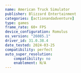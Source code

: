 ```yaml
---
name: American Truck Simulator
publisher: Blizzard Entertainment
categories: [actionandadventure]
type: games
frame_rate: 60+ FPS
device_configuration: Romulus
os_version: "26085.1" 
driver_id: 31.0.38.4
date_tested: 2024-03-25
compatibility: perfect
auto_super_resolution:
    compatibility: no
    enablement: N/A
---
```

